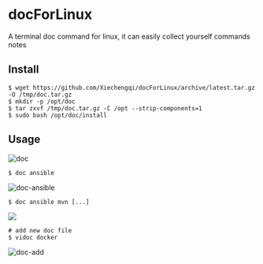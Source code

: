 # docForLinux
A terminal doc command for linux, it can easily collect yourself commands notes

## Install

```shell
$ wget https://github.com/Xiechengqi/docForLinux/archive/latest.tar.gz -O /tmp/doc.tar.gz
$ mkdir -p /opt/doc
$ tar zxvf /tmp/doc.tar.gz -C /opt --strip-components=1
$ sudo bash /opt/doc/install
```

## Usage

![doc](https://user-images.githubusercontent.com/26536442/97070860-3802e880-160e-11eb-8cd5-67bd3b5fd423.png)

```shell
$ doc ansible
```

![doc-ansible](https://user-images.githubusercontent.com/26536442/97070832-0c7ffe00-160e-11eb-9b67-3e65755611a1.png)

```
$ doc ansible mvn [...]
```

![](https://user-images.githubusercontent.com/26536442/97070700-0f2e2380-160d-11eb-9367-c3ab85e01515.png)

```
# add new doc file
$ vidoc docker
```

![doc-add](https://user-images.githubusercontent.com/26536442/97070989-69c87f00-160f-11eb-866d-860c43292453.png)

